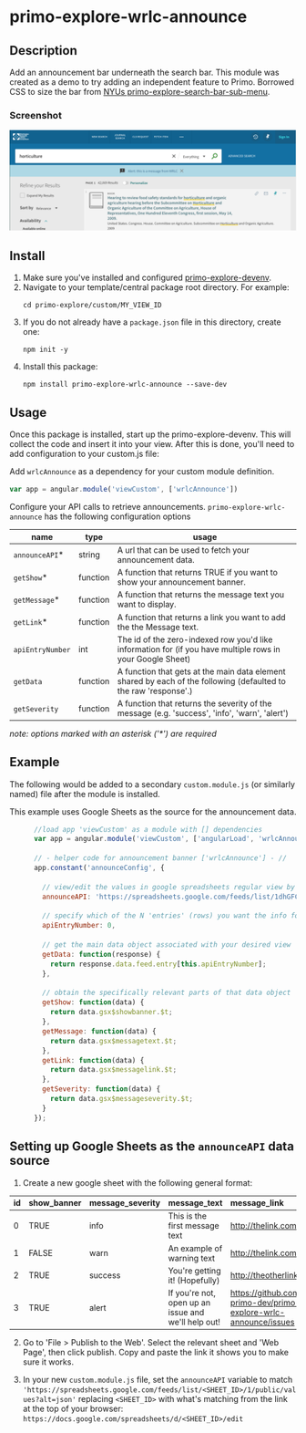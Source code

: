 # primo-explore-wrlc-announce

## Description
Add an announcement bar underneath the search bar. This module was created as a demo to try adding an independent feature to Primo. Borrowed CSS to size the bar from [NYUs primo-explore-search-bar-sub-menu](https://github.com/nyulibraries/primo-explore-search-bar-sub-menu).

### Screenshot
![screenshot](screenshot.png)

## Install
1. Make sure you've installed and configured [primo-explore-devenv](https://github.com/ExLibrisGroup/primo-explore-devenv).
2. Navigate to your template/central package root directory. For example:
    ```
    cd primo-explore/custom/MY_VIEW_ID
    ```
3. If you do not already have a `package.json` file in this directory, create one:
    ```
    npm init -y
    ```
4. Install this package:
    ```
    npm install primo-explore-wrlc-announce --save-dev
    ```
## Usage
Once this package is installed, start up the primo-explore-devenv. This will collect the code and insert it into your view. After this is done, you'll need to add configuration to your custom.js file:

Add `wrlcAnnounce` as a dependency for your custom module definition.

```js
var app = angular.module('viewCustom', ['wrlcAnnounce'])
```
Configure your API calls to retrieve announcements. `primo-explore-wrlc-announce` has the following configuration options

| name | type | usage |
|---|---|---|
| `announceAPI`* | string | A url that can be used to fetch your announcement data. |
| `getShow`* | function | A function that returns TRUE if you want to show your announcement banner. |
| `getMessage`* | function | A function that returns the message text you want to display. |
| `getLink`* | function | A function that returns a link you want to add the the Message text. |
| `apiEntryNumber` | int | The id of the zero-indexed row you'd like information for (if you have multiple rows in your Google Sheet) |
| `getData` | function | A function that gets at the main data element shared by each of the following (defaulted to the raw 'response'.)|
| `getSeverity` | function | A function that returns the severity of the message (e.g. 'success', 'info', 'warn', 'alert') |

_note: options marked with an asterisk ('*') are required_

## Example

The following would be added to a secondary `custom.module.js` (or similarly named) file after the module is installed.

This example uses Google Sheets as the source for the announcement data.

```js
      //load app 'viewCustom' as a module with [] dependencies
      var app = angular.module('viewCustom', ['angularLoad', 'wrlcAnnounce']);

      // - helper code for announcement banner ['wrlcAnnounce'] - //
      app.constant('announceConfig', {

        // view/edit the values in google spreadsheets regular view by using the same 'SHEET_ID' in the following: (docs.google.com/spreadsheets/d/<SHEET_ID>/edit)
        announceAPI: 'https://spreadsheets.google.com/feeds/list/1dhGFCdOYlEG-DxkNs5F94WnHEmEIyTllQKhhWWtmmIE/1/public/values?alt=json',

        // specify which of the N 'entries' (rows) you want the info for [defaulted to 0]
        apiEntryNumber: 0,

        // get the main data object associated with your desired view
        getData: function(response) {
          return response.data.feed.entry[this.apiEntryNumber];
        },

        // obtain the specifically relevant parts of that data object
        getShow: function(data) {
          return data.gsx$showbanner.$t;
        },
        getMessage: function(data) {
          return data.gsx$messagetext.$t;
        },
        getLink: function(data) {
          return data.gsx$messagelink.$t;
        },
        getSeverity: function(data) {
          return data.gsx$messageseverity.$t;
        }
      });

```

## Setting up Google Sheets as the `announceAPI` data source

1. Create a new google sheet with the following general format:

|id |show_banner|message_severity|message_text|message_link|
|:--|:----------|:---------------|:-----------|:-----------|
|0  | TRUE | info | This is the first message text | http://thelink.com/1 |
|1  | FALSE| warn | An example of warning text | http://thelink.com/2 |
|2  | TRUE | success | You're getting it! (Hopefully) | http://theotherlink.com/3 |
|3  | TRUE | alert | If you're not, open up an issue and we'll help out! | https://github.com/wrlc-primo-dev/primo-explore-wrlc-announce/issues |

2. Go to 'File > Publish to the Web'. Select the relevant sheet and 'Web Page', then click publish. Copy and paste the link it shows you to make sure it works.

3. In your new `custom.module.js` file, set the `announceAPI` variable to match
  `'https://spreadsheets.google.com/feeds/list/<SHEET_ID>/1/public/values?alt=json'`
  replacing `<SHEET_ID>` with what's matching from the link at the top of your browser:
  `https://docs.google.com/spreadsheets/d/<SHEET_ID>/edit`
